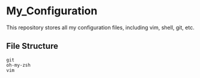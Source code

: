 # My_Configuration  

This repository stores all my configuration files, including vim, shell, git, etc.

## File Structure
```
git
oh-my-zsh
vim
```
